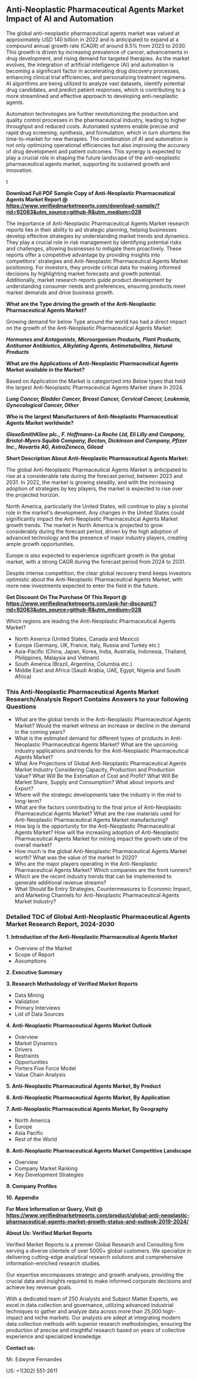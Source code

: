 <h2>Anti-Neoplastic Pharmaceutical Agents Market Impact of AI and Automation</h2><p>The global anti-neoplastic pharmaceutical agents market was valued at approximately USD 140 billion in 2022 and is anticipated to expand at a compound annual growth rate (CAGR) of around 8.5% from 2023 to 2030. This growth is driven by increasing prevalence of cancer, advancements in drug development, and rising demand for targeted therapies. As the market evolves, the integration of artificial intelligence (AI) and automation is becoming a significant factor in accelerating drug discovery processes, enhancing clinical trial efficiencies, and personalizing treatment regimens. AI algorithms are being utilized to analyze vast datasets, identify potential drug candidates, and predict patient responses, which is contributing to a more streamlined and effective approach to developing anti-neoplastic agents.</p><p>Automation technologies are further revolutionizing the production and quality control processes in the pharmaceutical industry, leading to higher throughput and reduced costs. Automated systems enable precise and rapid drug screening, synthesis, and formulation, which in turn shortens the time-to-market for new therapies. The combination of AI and automation is not only optimizing operational efficiencies but also improving the accuracy of drug development and patient outcomes. This synergy is expected to play a crucial role in shaping the future landscape of the anti-neoplastic pharmaceutical agents market, supporting its sustained growth and innovation.</p>t</p><p id="" class=""><strong>Download Full PDF Sample Copy of Anti-Neoplastic Pharmaceutical Agents Market Report @ <a href="https://www.verifiedmarketreports.com/download-sample/?rid=92083&utm_source=github-R&utm_medium=028" target="_blank">https://www.verifiedmarketreports.com/download-sample/?rid=92083&utm_source=github-R&utm_medium=028</a></strong></p><p>The importance of&nbsp;Anti-Neoplastic Pharmaceutical Agents Market research reports lies in their ability to aid strategic planning, helping businesses develop effective strategies by understanding market trends and dynamics. They play a crucial role in risk management by identifying potential risks and challenges, allowing businesses to mitigate them proactively. These reports offer a competitive advantage by providing insights into competitors' strategies and Anti-Neoplastic Pharmaceutical Agents Market positioning. For investors, they provide critical data for making informed decisions by highlighting market forecasts and growth potential. Additionally, market research reports guide product development by understanding consumer needs and preferences, ensuring products meet market demands and drive business growth.</p><p><strong>What are the&nbsp;Type driving the growth of the Anti-Neoplastic Pharmaceutical Agents Market?</strong></p><p id="" class="">Growing demand for below Type around the world has had a direct impact on the growth of the Anti-Neoplastic Pharmaceutical Agents Market:</p><em><strong>Hormones and Antagonists, Microorganism Products, Plant Products, Antitumor Antibiotics, Alkylating Agents, Antimetabolites, Natural Products</strong></em></p><strong>What are the&nbsp;Applications&nbsp;of Anti-Neoplastic Pharmaceutical Agents Market available in the Market?</strong></p><p id="" class="">Based on Application the Market is categorized into Below types that held the largest Anti-Neoplastic Pharmaceutical Agents Market share In 2024.</p><em><strong>Lung Cancer, Bladder Cancer, Breast Cancer, Cervical Cancer, Leukemia, Gynecological Cancer, Other</strong></em></p><strong>Who is the largest Manufacturers of Anti-Neoplastic Pharmaceutical Agents Market worldwide?</strong></p><p><em><strong>GlaxoSmithKline plc., F. Hoffmann-La Roche Ltd, Eli Lilly and Company, Bristol-Myers Squibb Company, Becton, Dickinson and Company, Pfizer Inc., Novartis AG, AstraZeneca, Gilead</strong></em></p><p id="" class=""><strong>Short Description About Anti-Neoplastic Pharmaceutical Agents Market:</strong></p><p>The global Anti-Neoplastic Pharmaceutical Agents Market is anticipated to rise at a considerable rate during the forecast period, between 2023 and 2031. In 2022, the market is growing steadily, and with the increasing adoption of strategies by key players, the market is expected to rise over the projected horizon.</p><p>North America, particularly the United States, will continue to play a pivotal role in the market's development. Any changes in the United States could significantly impact the Anti-Neoplastic Pharmaceutical Agents Market growth trends. The market in North America is projected to grow considerably during the forecast period, driven by the high adoption of advanced technology and the presence of major industry players, creating ample growth opportunities.</p><p>Europe is also expected to experience significant growth in the global market, with a strong CAGR during the forecast period from 2024 to 2031.</p><p>Despite intense competition, the clear global recovery trend keeps investors optimistic about the Anti-Neoplastic Pharmaceutical Agents Market, with more new investments expected to enter the field in the future.</p><p id="" class=""><strong>Get Discount On The Purchase Of This Report @ <a href="https://www.verifiedmarketreports.com/ask-for-discount/?rid=92083&utm_source=github-R&utm_medium=028" target="_blank">https://www.verifiedmarketreports.com/ask-for-discount/?rid=92083&utm_source=github-R&utm_medium=028</a></strong></p>Which regions are leading the Anti-Neoplastic Pharmaceutical Agents Market?</p><ul><li>North America (United States, Canada and Mexico)</li><li>Europe (Germany, UK, France, Italy, Russia and Turkey etc.)</li><li>Asia-Pacific (China, Japan, Korea, India, Australia, Indonesia, Thailand, Philippines, Malaysia and Vietnam)</li><li>South America (Brazil, Argentina, Columbia etc.)</li><li>Middle East and Africa (Saudi Arabia, UAE, Egypt, Nigeria and South Africa)</li></ul><h3 id="" class="">This Anti-Neoplastic Pharmaceutical Agents Market Research/Analysis Report Contains Answers to your following Questions</h3><ul><li>What are the global trends in the Anti-Neoplastic Pharmaceutical Agents Market? Would the market witness an increase or decline in the demand in the coming years?</li><li>What is the estimated demand for different types of products in Anti-Neoplastic Pharmaceutical Agents Market? What are the upcoming industry applications and trends for the Anti-Neoplastic Pharmaceutical Agents Market?</li><li>What Are Projections of Global Anti-Neoplastic Pharmaceutical Agents Market Industry Considering Capacity, Production and Production Value? What Will Be the Estimation of Cost and Profit? What Will Be Market Share, Supply and Consumption? What about imports and Export?</li><li>Where will the strategic developments take the industry in the mid to long-term?</li><li>What are the factors contributing to the final price of Anti-Neoplastic Pharmaceutical Agents Market? What are the raw materials used for Anti-Neoplastic Pharmaceutical Agents Market manufacturing?</li><li>How big is the opportunity for the Anti-Neoplastic Pharmaceutical Agents Market? How will the increasing adoption of Anti-Neoplastic Pharmaceutical Agents Market for mining impact the growth rate of the overall market?</li><li>How much is the global Anti-Neoplastic Pharmaceutical Agents Market worth? What was the value of the market In 2020?</li><li>Who are the major players operating in the Anti-Neoplastic Pharmaceutical Agents Market? Which companies are the front runners?</li><li>Which are the recent industry trends that can be implemented to generate additional revenue streams?</li><li>What Should Be Entry Strategies, Countermeasures to Economic Impact, and Marketing Channels for Anti-Neoplastic Pharmaceutical Agents Market Industry?</li></ul><h3 id="" class="">Detailed TOC of Global Anti-Neoplastic Pharmaceutical Agents Market Research Report, 2024-2030</h3><p id="" class=""><strong>1. Introduction of the Anti-Neoplastic Pharmaceutical Agents Market</strong></p><ul><li>Overview of the Market</li><li>Scope of Report</li><li>Assumptions</li></ul><p id="" class=""><strong>2. Executive Summary</strong></p><p id="" class=""><strong>3. Research Methodology of Verified Market Reports</strong></p><ul><li>Data Mining</li><li>Validation</li><li>Primary Interviews</li><li>List of Data Sources</li></ul><p id="" class=""><strong>4. Anti-Neoplastic Pharmaceutical Agents Market Outlook</strong></p><ul><li>Overview</li><li>Market Dynamics</li><li>Drivers</li><li>Restraints</li><li>Opportunities</li><li>Porters Five Force Model</li><li>Value Chain Analysis</li></ul><p id="" class=""><strong>5. Anti-Neoplastic Pharmaceutical Agents Market, By Product</strong></p><p id="" class=""><strong>6. Anti-Neoplastic Pharmaceutical Agents Market, By Application</strong></p><p id="" class=""><strong>7. Anti-Neoplastic Pharmaceutical Agents Market, By Geography</strong></p><ul><li>North America</li><li>Europe</li><li>Asia Pacific</li><li>Rest of the World</li></ul><p id="" class=""><strong>8. Anti-Neoplastic Pharmaceutical Agents Market Competitive Landscape</strong></p><ul><li>Overview</li><li>Company Market Ranking</li><li>Key Development Strategies</li></ul><p id="" class=""><strong>9. Company Profiles</strong></p><p id="" class=""><strong>10. Appendix</strong></p><p id="" class=""><strong>For More Information or Query, Visit @ <a href="https://www.verifiedmarketreports.com/product/global-anti-neoplastic-pharmaceutical-agents-market-growth-status-and-outlook-2019-2024/" target="_blank">https://www.verifiedmarketreports.com/product/global-anti-neoplastic-pharmaceutical-agents-market-growth-status-and-outlook-2019-2024/</a></strong></p><p id="" class=""><strong>About Us: Verified Market Reports</strong></p><p id="" class="">Verified Market Reports is a premier Global Research and Consulting firm serving a diverse clientele of over 5000+ global customers. We specialize in delivering cutting-edge analytical research solutions and comprehensive information-enriched research studies.</p><p id="" class="">Our expertise encompasses strategic and growth analyses, providing the crucial data and insights required to make informed corporate decisions and achieve key revenue goals.</p><p id="" class="">With a dedicated team of 250 Analysts and Subject Matter Experts, we excel in data collection and governance, utilizing advanced industrial techniques to gather and analyze data across more than 25,000 high-impact and niche markets. Our analysts are adept at integrating modern data collection methods with superior research methodologies, ensuring the production of precise and insightful research based on years of collective experience and specialized knowledge.</p><p id="" class=""><strong>Contact us:</strong></p><p id="" class="">Mr. Edwyne Fernandes</p><p id="" class="">US: +1(302) 551-2611</p>
